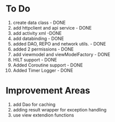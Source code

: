 
# To Do
1. create data class - DONE
2. add httpclient and api service - DONE
3. add activity xml -DONE
4. add databinding - DONE
5. added DAO, REPO and network utils. - DONE
6. added 2 permissions - DONE
7. add viewmodel and viewModelFactory - DONE
8. HILT support - DONE
9. Added Coroutine support - DONE
10. Added Timer Logger - DONE


# Improvement Areas
1. add Dao for caching
2. adding result wrapper for exception handling
4. use view extendion functions